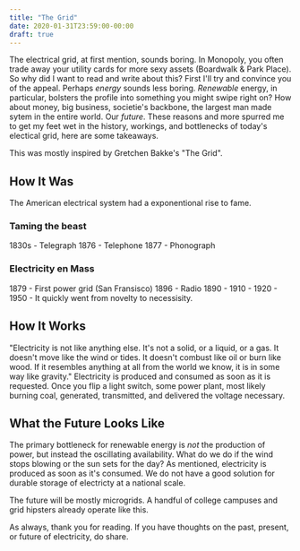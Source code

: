 ```yaml
---
title: "The Grid"
date: 2020-01-31T23:59:00-00:00
draft: true
---
```


The electrical grid, at first mention, sounds boring. In Monopoly, you often trade away your utility cards for more sexy assets (Boardwalk & Park Place). So why did I want to read and write about this? First I'll try and convince you of the appeal. Perhaps _energy_ sounds less boring. _Renewable_ energy, in particular, bolsters the profile into something you might swipe right on? How about money, big business, societie's backbone, the largest man made sytem in the entire world. Our _future_. These reasons and more spurred me to get my feet wet in the history, workings, and bottlenecks of today's electical grid, here are some takeaways.

This was mostly inspired by Gretchen Bakke's "The Grid".

## How It Was

The American electrical system had a exponentional rise to fame. 

### Taming the beast

1830s - Telegraph
1876 - Telephone
1877 - Phonograph

### Electricity en Mass

1879 - First power grid (San Fransisco)
1896 - Radio
1890 - 
1910 - 
1920 - 
1950 -
It quickly went from novelty to necessisity.

## How It Works

"Electricity is not like anything else. It's not a solid, or a liquid, or a gas. It doesn't move like the wind or tides. It doesn't combust like oil or burn like wood. If it resembles anything at all from the world we know, it is in some way like gravity." Electricity is produced and consumed as soon as it is requested. Once you flip a light switch, some power plant, most likely burning coal, generated, transmitted, and delivered the voltage necessary.

## What the Future Looks Like

The primary bottleneck for renewable energy is _not_ the production of power, but instead the oscillating availability. What do we do if the wind stops blowing or the sun sets for the day? As mentioned, electricity is produced as soon as it's consumed. We do not have a good solution for durable storage of electricty at a national scale.

The future will be mostly microgrids. A handful of college campuses and grid hipsters already operate like this. 

As always, thank you for reading. If you have thoughts on the past, present, or future of electricity, do share.
